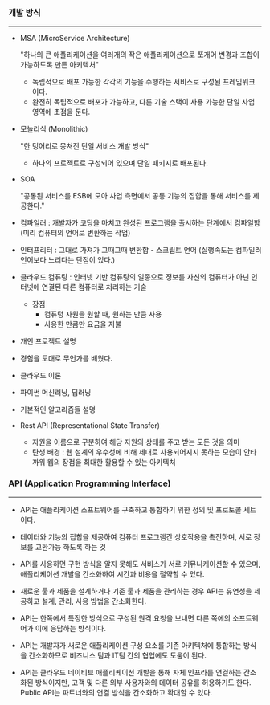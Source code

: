 ### 개발 방식 

---

- MSA (MicroService Architecture)

  "하나의 큰 애플리케이션을 여러개의 작은 애플리케이션으로 쪼개어 변경과 조합이 가능하도록 만든 아키텍처"

  - 독립적으로 배포 가능한 각각의 기능을 수행하는 서비스로 구성된 프레임워크이다.
  - 완전히 독립적으로 배포가 가능하고, 다른 기술 스택이 사용 가능한 단일 사업 영역에 초점을 둔다.

- 모놀리식 (Monolithic)

  "한 덩어리로 뭉쳐진 단일 서비스 개발 방식"

  - 하나의 프로젝트로 구성되어 있으며 단일 패키지로 배포된다.

- SOA

  "공통된 서비스를 ESB에 모아 사업 측면에서 공통 기능의 집합을 통해 서비스를 제공한다."

- 컴파일러 : 개발자가 코딩을 마치고 완성된 프로그램을 출시하는 단계에서 컴파일함(미리 컴퓨터의 언어로 변환하는 작업)

- 인터프리터 : 그대로 가져가 그때그때 변환함 - 스크립트 언어 (실행속도는 컴파일러 언어보다 느리다는 단점이 있다.)

- 클라우드 컴퓨팅 : 인터넷 기반 컴퓨팅의 일종으로 정보를 자신의 컴퓨터가 아닌 인터넷에 연결된 다른 컴퓨터로 처리하는 기술
  - 장점 
    - 컴퓨텅 자원을 원할 때, 원하는 만큼 사용
    - 사용한 만큼만 요금을 지불

- 개인 프로젝트 설명

- 경험을 토대로 무언가를 배웠다.

- 클라우드 이론

- 파이썬 머신러닝, 딥러닝

- 기본적인 알고리즘들 설명

- Rest API (Representational State Transfer)

  - 자원을 이름으로 구분하여 해당 자원의 상태를 주고 받는 모든 것을 의미
  - 탄생 배경 : 웹 설계의 우수성에 비해 제대로 사용되어지지 못하는 모습이 안타까워 웹의 장점을 최대한 활용할 수 있는 아키텍처 

### API (Application Programming Interface)

---

- API는 애플리케이션 소프트웨어를 구축하고 통합하기 위한 정의 및 프로토콜 세트이다.
- 데이터와 기능의 집합을 제공하여 컴퓨터 프로그램간 상호작용을 촉진하며, 서로 정보를 교환가능 하도록 하는 것
- API를 사용하면 구현 방식을 알지 못해도 서비스가 서로 커뮤니케이션할 수 있으며, 애플리케이션 개발을 간소화하여 시간과 비용을 절약할 수 있다.
- 새로운 툴과 제품을 설계하거나 기존 툴과 제품을 관리하는 경우 API는 유연성을 제공하고 설계, 관리, 사용 방법을 간소화한다.
- API는 한쪽에서 특정한 방식으로 구성된 원격 요청을 보내면 다른 쪽에의 소프트웨어가 이에 응답하는 방식이다.
- API는 개발자가 새로운 애플리케이션 구성 요소를 기존 아키텍처에 통합하는 방식을 간소화하므로 비즈니스 팀과 IT팀 간의 협업에도 도움이 된다.

- API는 클라우드 네이티브 애플리케이션 개발을 통해 자체 인프라를 연결하는 간소화된 방식이지만, 고객 및 다른 외부 사용자와의 데이터 공유를 허용하기도 한다. Public API는 파트너와의 연결 방식을 간소화하고 확대할 수 있다.